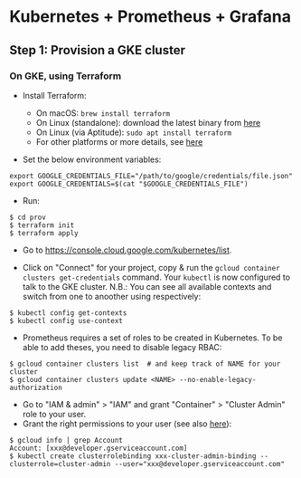 # Kubernetes + Prometheus + Grafana

## Step 1: Provision a GKE cluster

### On GKE, using Terraform

- Install Terraform:

  - On macOS: `brew install terraform`
  - On Linux (standalone): download the latest binary from [here](https://www.terraform.io/downloads.html)
  - On Linux (via Aptitude): `sudo apt install terraform`
  - For other platforms or more details, see [here](https://www.terraform.io/intro/getting-started/install.html)

- Set the below environment variables:
```
export GOOGLE_CREDENTIALS_FILE="/path/to/google/credentials/file.json"
export GOOGLE_CREDENTIALS=$(cat "$GOOGLE_CREDENTIALS_FILE")
```

- Run:
```
$ cd prov
$ terraform init
$ terraform apply
```

- Go to https://console.cloud.google.com/kubernetes/list.

- Click on "Connect" for your project, copy & run the `gcloud container clusters get-credentials` command.
  Your `kubectl` is now configured to talk to the GKE cluster.
  N.B.: You can see all available contexts and switch from one to anoother using respectively:
```
$ kubectl config get-contexts
$ kubectl config use-context
```

- Prometheus requires a set of roles to be created in Kubernetes. To be able to add theses, you need to disable legacy RBAC:
```
$ gcloud container clusters list  # and keep track of NAME for your cluster
$ gcloud container clusters update <NAME> --no-enable-legacy-authorization
```

- Go to "IAM & admin" > "IAM" and grant "Container" > "Cluster Admin" role to your user.
- Grant the right permissions to your user (see also [here](https://coreos.com/operators/prometheus/docs/latest/troubleshooting.html)):
```
$ gcloud info | grep Account
Account: [xxx@developer.gserviceaccount.com]
$ kubectl create clusterrolebinding xxx-cluster-admin-binding --clusterrole=cluster-admin --user="xxx@developer.gserviceaccount.com"
```
